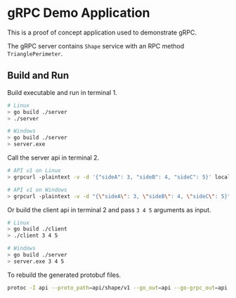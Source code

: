 # gRPC Demo Application

This is a proof of concept application used to demonstrate gRPC.

The gRPC server contains `Shape` service with an RPC method `TrianglePerimeter`.

## Build and Run

Build executable and run in terminal 1.

```sh
# Linux
> go build ./server
> ./server

# Windows
> go build ./server
> server.exe
```

Call the server api in terminal 2.

```sh
# API v1 on Linux
> grpcurl -plaintext -v -d '{"sideA": 3, "sideB": 4, "sideC": 5}' localhost:50051 shape.v1.Shape/TrianglePerimeter

# API v1 on Windows
> grpcurl -plaintext -v -d "{\"sideA\": 3, \"sideB\": 4, \"sideC\": 5}" localhost:50051 shape.v1.Shape/TrianglePerimeter
```

Or build the client api in terminal 2 and pass `3 4 5` arguments as input.

```sh
# Linux
> go build ./client
> ./client 3 4 5

# Windows
> go build ./server
> server.exe 3 4 5
```

To rebuild the generated protobuf files.

```sh
protoc -I api --proto_path=api/shape/v1 --go_out=api --go-grpc_out=api --go_opt=paths=source_relative --go-grpc_opt=paths=source_relative api/shape/v1/shape.proto
```